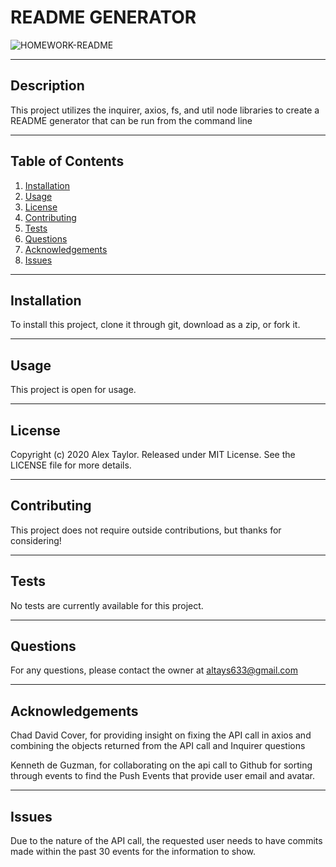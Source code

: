 
  # README GENERATOR
 
  ![HOMEWORK-README](https://img.shields.io/badge/HOMEWORK-README-blue)
  
  ***
  
  ## Description
  
  This project utilizes the inquirer, axios, fs, and util node libraries to create a README generator that can be run from the command line
  
  ***
  
  ## Table of Contents
  

  1. [Installation](#Installation)
  2. [Usage](#Usage)
  3. [License](#License)
  4. [Contributing](#Contributing)
  5. [Tests](#Tests)
  6. [Questions](#Questions)
  7. [Acknowledgements](#Acknowledgements)
  8. [Issues](#Issues)
  
  ***
  
  ## Installation
  
  To install this project, clone it through git, download as a zip, or fork it.
  
  ***
  
  ## Usage
  
  This project is open for usage.
  
  ***
  
  ## License
  
  Copyright (c) 2020 Alex Taylor.
  Released under MIT License. See the LICENSE file for more details.
  
  ***
  
  ## Contributing
  
  This project does not require outside contributions, but thanks for considering!
  
  ***
  
  ## Tests
  
  No tests are currently available for this project.
  
  ***
  
  ## Questions
  
  For any questions, please contact the owner at altays633@gmail.com
  
  ***
  
  ## Acknowledgements
  
  Chad David Cover, for providing insight on fixing the API call in axios and combining the objects returned from the API call and Inquirer questions
  
  Kenneth de Guzman, for collaborating on the api call to Github for sorting through events to find the Push Events that provide user email and avatar.
  
  ***
  
  ## Issues
  
  Due to the nature of the API call, the requested user needs to have commits made within the past 30 events for the information to show.
  
